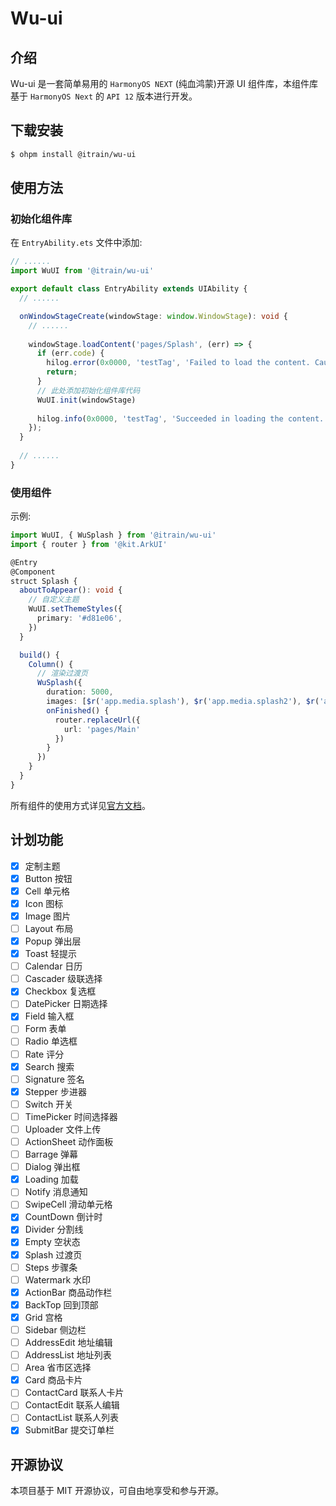 # Wu-ui

## 介绍

Wu-ui 是一套简单易用的 `HarmonyOS NEXT` (纯血鸿蒙)开源 UI 组件库，本组件库基于 `HarmonyOS Next` 的 `API 12` 版本进行开发。

## 下载安装

```bash
$ ohpm install @itrain/wu-ui
```

## 使用方法

### 初始化组件库

在 `EntryAbility.ets` 文件中添加:

```typescript
// ......
import WuUI from '@itrain/wu-ui'

export default class EntryAbility extends UIAbility {
  // ......

  onWindowStageCreate(windowStage: window.WindowStage): void {
    // ......
    
    windowStage.loadContent('pages/Splash', (err) => {
      if (err.code) {
        hilog.error(0x0000, 'testTag', 'Failed to load the content. Cause: %{public}s', JSON.stringify(err) ?? '');
        return;
      }
      // 此处添加初始化组件库代码
      WuUI.init(windowStage)
      
      hilog.info(0x0000, 'testTag', 'Succeeded in loading the content.');
    });
  }
  
  // ......
}
```

### 使用组件

示例:

```typescript
import WuUI, { WuSplash } from '@itrain/wu-ui'
import { router } from '@kit.ArkUI'

@Entry
@Component
struct Splash {
  aboutToAppear(): void {
    // 自定义主题
    WuUI.setThemeStyles({
      primary: '#d81e06',
    })
  }

  build() {
    Column() {
      // 渲染过渡页
      WuSplash({
        duration: 5000,
        images: [$r('app.media.splash'), $r('app.media.splash2'), $r('app.media.splash3')],
        onFinished() {
          router.replaceUrl({
            url: 'pages/Main'
          })
        }
      })
    }
  }
}
```

所有组件的使用方式详见[官方文档](https://wuui.gitbook.io/wuui)。

## 计划功能

- [x] 定制主题
- [x] Button 按钮
- [x] Cell 单元格
- [x] Icon 图标
- [x] Image 图片
- [ ] Layout 布局
- [x] Popup 弹出层
- [x] Toast 轻提示
- [ ] Calendar 日历
- [ ] Cascader 级联选择
- [x] Checkbox 复选框
- [ ] DatePicker 日期选择
- [x] Field 输入框
- [ ] Form 表单
- [ ] Radio 单选框
- [ ] Rate 评分
- [x] Search 搜索
- [ ] Signature 签名
- [x] Stepper 步进器
- [ ] Switch 开关
- [ ] TimePicker 时间选择器
- [ ] Uploader 文件上传
- [ ] ActionSheet 动作面板
- [ ] Barrage 弹幕
- [ ] Dialog 弹出框
- [x] Loading 加载
- [ ] Notify 消息通知
- [ ] SwipeCell 滑动单元格
- [x] CountDown 倒计时
- [x] Divider 分割线
- [x] Empty 空状态
- [x] Splash 过渡页
- [ ] Steps 步骤条
- [ ] Watermark 水印
- [x] ActionBar 商品动作栏
- [x] BackTop 回到顶部
- [x] Grid 宫格
- [ ] Sidebar 侧边栏
- [ ] AddressEdit 地址编辑
- [ ] AddressList 地址列表
- [ ] Area 省市区选择
- [x] Card 商品卡片
- [ ] ContactCard 联系人卡片
- [ ] ContactEdit 联系人编辑
- [ ] ContactList 联系人列表
- [x] SubmitBar 提交订单栏

## 开源协议

本项目基于 MIT 开源协议，可自由地享受和参与开源。
